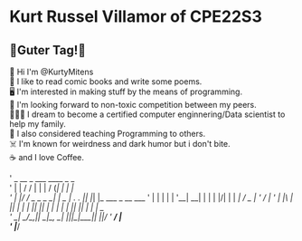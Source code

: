 # Kurt Russel Villamor of CPE22S3
##  👋__Guter Tag!__👋
📛 Hi I'm @KurtyMitens <br>
📖 I like to read comic books and write some poems. <br>
🖥️ I'm interested in making stuff by the means of programming. <br>
🤮 I'm looking forward to non-toxic competition between my peers. <br>
👨🏽‍🔬 I dream to become a certified computer enginnering/Data scientist to help my family. <br>
🍎 I also considered teaching Programming to others. <br> 
☠️ I'm known for weirdness and dark humor but i don't bite. <br>
☕ and I love Coffee. <br> 

'   _   __           _        ___  ____ _   _                 
'  | | / /          | |       |  \/  (_| | | |                
'  | |/ / _   _ _ __| |_ _   _| .  . |_| |_| |_ ___ _ __  ___ 
'  |    \| | | | '__| __| | | | |\/| | | __| __/ _ | '_ \/ __|
'  | |\  | |_| | |  | |_| |_| | |  | | | |_| ||  __| | | \__ \
'  \_| \_/\__,_|_|   \__|\__, \_|  |_|_|\__|\__\___|_| |_|___/
'                         __/ |                               
'                        |___/                                
                      
